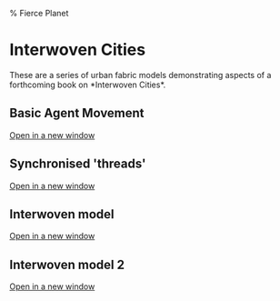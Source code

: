% Fierce Planet


# Interwoven Cities


These are a series of urban fabric models demonstrating aspects of a
forthcoming book on \*Interwoven Cities\*.





Basic Agent Movement
--------------------

[Open in a new window](examples/fabric/1.html)







Synchronised 'threads'
----------------------

[Open in a new window](examples/fabric/2.html)







Interwoven model
----------------

[Open in a new window](examples/fabric/3.html)







Interwoven model 2
------------------

[Open in a new window](examples/fabric/4.html)









